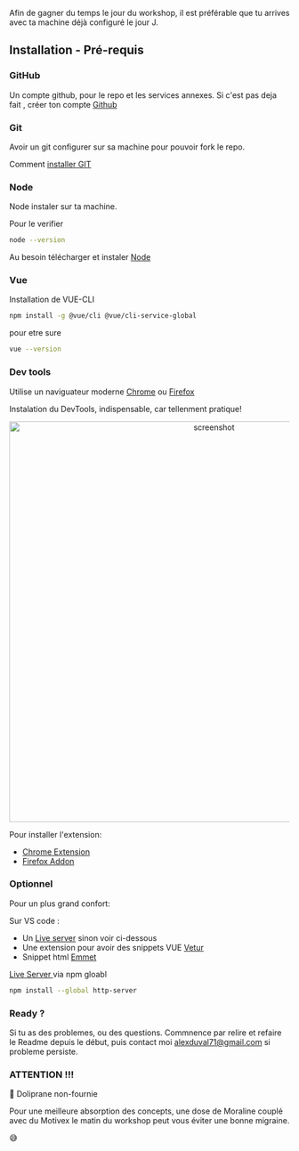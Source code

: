 
Afin de gagner du temps le jour du workshop, il est préférable que tu arrives avec ta machine déjà configuré le jour J.

## Installation - Pré-requis

### GitHub

Un compte github, pour le repo et les services annexes.
Si c'est pas deja fait , créer ton compte [Github](https://github.com/)

### Git

Avoir un git configurer sur sa machine pour pouvoir fork le repo.

Comment [installer GIT](https://git-scm.com/book/fr/v2/D%C3%A9marrage-rapide-Installation-de-Git)

### Node

Node instaler sur ta machine.

Pour le verifier 

```bash
node --version
```
Au besoin télécharger et instaler [Node](https://nodejs.org/en/)


### Vue

Installation de VUE-CLI

```bash
npm install -g @vue/cli @vue/cli-service-global
```

pour etre sure 

```bash
vue --version
```


### Dev tools
Utilise un naviguateur moderne [Chrome](https://www.google.com/intl/fr_fr/chrome/) ou [Firefox](https://www.mozilla.org/fr/firefox/new/)

Instalation du DevTools, indispensable, car tellenment pratique!

<p align="center"><img width="720px" src="https://raw.githubusercontent.com/vuejs/vue-devtools/dev/media/screenshot-shadow.png" alt="screenshot"></p>

Pour installer l'extension:

- [Chrome Extension](https://chrome.google.com/webstore/detail/vuejs-devtools/nhdogjmejiglipccpnnnanhbledajbpd)
- [Firefox Addon](https://addons.mozilla.org/en-US/firefox/addon/vue-js-devtools/)


### Optionnel

Pour un plus grand confort: 

Sur VS code :  
  - Un [Live server](https://marketplace.visualstudio.com/items?itemName=ritwickdey.LiveServers) sinon voir ci-dessous  
 -  Une extension pour avoir des snippets VUE [Vetur](https://marketplace.visualstudio.com/items?itemName=octref.vetur)  
  - Snippet html [Emmet](https://marketplace.visualstudio.com/items?itemName=FallenMax.mithril-emmet)

[Live Server ](https://www.npmjs.com/package/http-server) via npm gloabl 

```bash 
npm install --global http-server
```

### Ready ? 

Si tu as des problemes, ou des questions. Commnence par relire et refaire le Readme depuis le début, puis contact moi alexduval71@gmail.com si probleme persiste.


### ATTENTION !!! 

💊 Doliprane non-fournie 

Pour une meilleure absorption des concepts, une dose de Moraline couplé avec du Motivex le matin du workshop peut vous éviter une bonne migraine.

😅
